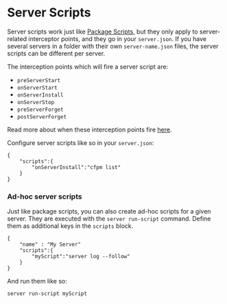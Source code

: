 # Server Scripts

Server scripts work just like [Package Scripts](../package-management/package-scripts.md), but they only apply to server-related interceptor points, and they go in your `server.json`.  If you have several servers in a folder with their own `server-name.json` files, the server scripts can be different per server.

The interception points which will fire a server script are:

* `preServerStart`
* `onServerStart`
* `onServerInstall`
* `onServerStop`
* `preServerForget`
* `postServerForget`

Read more about when these interception points fire [here](../developing-for-commandbox/interceptors/core-interception-points/).

Configure server scripts like so in your `server.json`:

```
{
    "scripts":{
        "onServerInstall":"cfpm list"
    }
}
```

### Ad-hoc server scripts

Just like package scripts, you can also create ad-hoc scripts for a given server. They are executed with the `server run-script` command.  Define them as additional keys in the `scripts` block.

```
{
    "name" : "My Server"
    "scripts":{
        "myScript":"server log --follow"
    }
}
```

And run them like so:

```
server run-script myScript
```
